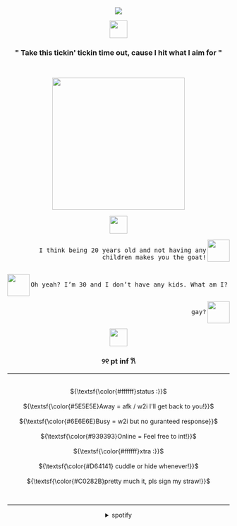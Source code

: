 
<br> <p align="center">![](https://komarev.com/ghpvc/?username=kon3l&label=✦&color=D64141)</p>
<p align="center">
      <img height=40 src="[https://github.com/user-attachments/assets/dfca7c07-1b9b-4637-89c2-12c8c945b3b0](https://files.catbox.moe/6adrdg.png)">
    </p>
 <h3 align="center">          
" Take this tickin' tickin time out, cause I hit what I aim for "    
 </h3>
<br>
<p align="center">
      <img height=300 src="https://files.catbox.moe/6adrdg.png">
    </p>

<p align="center">
      <img height=40 src="https://github.com/user-attachments/assets/687e586c-ced1-488a-8088-e1f036f6e57c">
</p>
 <p align="right"> <img src="https://files.catbox.moe/x44ze2.png" width="50" height="50" align="right"> <kbd align="right"><br>I think being 20 years old and not having any children makes you the goat!<br>&nbsp;  </kbd></p>
<p align="left"> <img src="https://files.catbox.moe/h3j80i.png" width="50" height="50" align="left"> <kbd><br>Oh yeah? I’m 30 and I don’t have any kids. What am I?<br>&nbsp;  </kbd> </p>  
 <p align="right"> <img src="https://files.catbox.moe/x04phr.png" width="50" height="50" align="right"> <kbd align="right"><br>gay?<br>&nbsp;  </kbd></p>
 
<p align="center">   <img height=40 src="https://dividers.crd.co/assets/images/gallery09/c315652e.gif?v=05d33f91">
</p>
<h3 align="center">          
୨୧  pt inf  𐙚   
 </h3>   
 <hr class="solid">
<p align="center"> 
   <br> ${\textsf{\color{#ffffff}status :}}$
   <br>
   <br> ${\textsf{\color{#5E5E5E}Away = afk / w2i I'll get back to you!}}$
   <br>
   <br> ${\textsf{\color{#6E6E6E}Busy = w2i but no guranteed response}}$
   <br>
   <br> ${\textsf{\color{#939393}Online = Feel free to int!}}$ 
   <br>
   <br> ${\textsf{\color{#ffffff}xtra :}}$ 
   <br>
   <br> ${\textsf{\color{#D64141} cuddle or hide whenever!}}$

   <br>
   <br> ${\textsf{\color{#C0282B}pretty much it, pls sign my straw!}}$
   <br>
   </p> 
</br>
<hr class="solid">

<div align="center">
<details>
<summary>spotify</summary>
      
[![spotify-github-profile](https://spotify-github-profile.kittinanx.com/api/view?uid=31umivrnaxahj6cwse3vgvyyx5uy&cover_image=true&theme=novatorem&show_offline=true&background_color=121212&interchange=false&bar_color=999999&bar_color_cover=false)](https://github.com/kittinan/spotify-github-profile)
<br>
